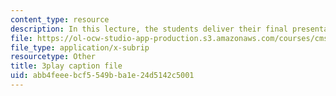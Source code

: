 ```yaml
---
content_type: resource
description: In this lecture, the students deliver their final presentations.
file: https://ol-ocw-studio-app-production.s3.amazonaws.com/courses/cms-611j-creating-video-games-fall-2014/abb4feeebcf5549bba1e24d5142c5001_sKolTx6sxUo.vtt
file_type: application/x-subrip
resourcetype: Other
title: 3play caption file
uid: abb4feee-bcf5-549b-ba1e-24d5142c5001
---
```

